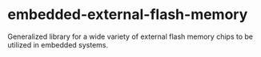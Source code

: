 # embedded-external-flash-memory
Generalized library for a wide variety of external flash memory chips to be utilized in embedded systems.
